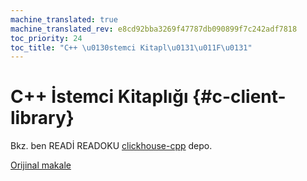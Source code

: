 ```yaml
---
machine_translated: true
machine_translated_rev: e8cd92bba3269f47787db090899f7c242adf7818
toc_priority: 24
toc_title: "C++ \u0130stemci Kitapl\u0131\u011F\u0131"
---
```


# C++ İstemci Kitaplığı {#c-client-library}

Bkz. ben READİ READOKU [clickhouse-cpp](https://github.com/ClickHouse/clickhouse-cpp) depo.

[Orijinal makale](https://clickhouse.tech/docs/en/interfaces/cpp/) <!--hide-->
